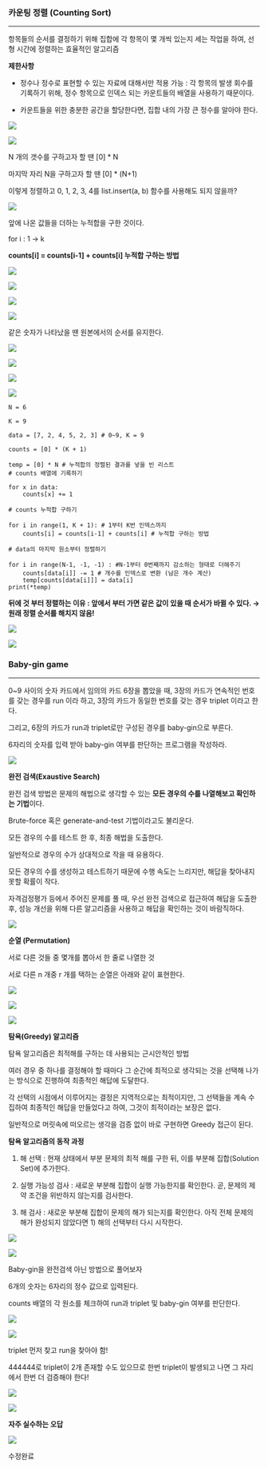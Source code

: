 ### **카운팅 정렬 (Counting Sort)**
---

항목들의 순서를 결정하기 위해 집합에 각 항목이 몇 개씩 있는지 세는 작업을 하여, 선형 시간에 정렬하는 효율적인 알고리즘

**제한사항**

- 정수나 정수로 표현할 수 있는 자료에 대해서만 적용 가능 : 각 항목의 발생 회수를 기록하기 위해, 정수 항목으로 인덱스 되는 카운트들의 배열을 사용하기 때문이다.

- 카운트들을 위한 충분한 공간을 할당한다면, 집합 내의 가장 큰 정수를 알아야 한다.

![](https://velog.velcdn.com/images/lurelight/post/2ded8651-718d-4fc7-a3b4-25ee9d3855fa/image.png)

![](https://velog.velcdn.com/images/lurelight/post/a2c8c65c-8ecd-4d1e-b659-43c4a20e0d50/image.png)

N 개의 갯수를 구하고자 할 땐 [0] * N

마지막 자리 N을 구하고자 할 땐 [0] * (N+1)

이렇게 정렬하고 0, 1, 2, 3, 4를 list.insert(a, b) 함수를 사용해도 되지 않을까?

![](https://velog.velcdn.com/images/lurelight/post/f18bd8a1-55c3-4729-bb79-7fbd89ce645c/image.png)

앞에 나온 값들을 더하는 누적합을 구한 것이다.

for i : 1 → k

**counts[i] = counts[i-1] + counts[i] 누적합 구하는 방법**

![](https://velog.velcdn.com/images/lurelight/post/5b2120f7-fe86-4d3a-a6ec-2e52b72561f9/image.png)

![](https://velog.velcdn.com/images/lurelight/post/03a864fd-b45d-473e-b4aa-2377fb7b8ccf/image.png)

![](https://velog.velcdn.com/images/lurelight/post/a640fedc-7182-4c32-b720-3dff7326d401/image.png)

![](https://velog.velcdn.com/images/lurelight/post/b54b2a6f-b59f-4eec-984f-0d88a89fad14/image.png)

같은 숫자가 나타났을 땐 원본에서의 순서를 유지한다.

![](https://velog.velcdn.com/images/lurelight/post/34e91ffa-5ffb-48ee-a141-46ff52f3b8ab/image.png)

![](https://velog.velcdn.com/images/lurelight/post/a75d308f-0ca5-476b-b159-6105755a64d2/image.png)

![](https://velog.velcdn.com/images/lurelight/post/8ee73249-352d-4255-a914-2dfba71633c4/image.png)

![](https://velog.velcdn.com/images/lurelight/post/86507f84-6294-4062-b4f6-cba81a393366/image.png)

```
N = 6

K = 9

data = [7, 2, 4, 5, 2, 3] # 0~9, K = 9

counts = [0] * (K + 1)
 
temp = [0] * N # 누적합의 정렬된 결과를 넣을 빈 리스트
# counts 배열에 기록하기

for x in data:
    counts[x] += 1

# counts 누적합 구하기
    
for i in range(1, K + 1): # 1부터 K번 인덱스까지
    counts[i] = counts[i-1] + counts[i] # 누적합 구하는 방법

# data의 마지막 원소부터 정렬하기

for i in range(N-1, -1, -1) : #N-1부터 0번째까지 감소하는 형태로 더해주기
    counts[data[i]] -= 1 # 개수를 인덱스로 변환 (남은 개수 계산)
    temp[counts[data[i]]] = data[i]
print(*temp)

```

**뒤에 것 부터 정렬하는 이유 : 앞에서 부터 가면 같은 값이 있을 때 순서가 바뀔 수 있다. → 원래 정렬 순서를 해치지 않음!**

![](https://velog.velcdn.com/images/lurelight/post/9a1139f8-d330-4979-8f6c-1729385c65ed/image.png)

![](https://velog.velcdn.com/images/lurelight/post/89b963dd-58f6-46ef-8b13-ba773a9daf53/image.png)

### **Baby-gin game**
---

0~9 사이의 숫자 카드에서 임의의 카드 6장을 뽑았을 때, 3장의 카드가 연속적인 번호를 갖는 경우를 run 이라 하고, 3장의 카드가 동일한 번호를 갖는 경우 triplet 이라고 한다.

그리고, 6장의 카드가 run과 triplet로만 구성된 경우를 baby-gin으로 부른다.

6자리의 숫자를 입력 받아 baby-gin 여부를 판단하는 프로그램을 작성하라.

![](https://velog.velcdn.com/images/lurelight/post/031cf3ce-f793-4d3c-a413-9ab92a1718a1/image.png)

**완전 검색(Exaustive Search)**

완전 검색 방법은 문제의 해법으로 생각할 수 있는 **모든 경우의 수를 나열해보고 확인하는 기법**이다.

Brute-force 혹은 generate-and-test 기법이라고도 불리운다.

모든 경우의 수를 테스트 한 후, 최종 해법을 도출한다.

일반적으로 경우의 수가 상대적으로 작을 때 유용하다.

모든 경우의 수를 생성하고 테스트하기 때문에 수행 속도는 느리지만, 해답을 찾아내지 못할 확률이 작다.

자격검정평가 등에서 주어진 문제를 풀 때, 우선 완전 검색으로 접근하여 해답을 도출한 후, 성능 개선을 위해 다른 알고리즘을 사용하고 해답을 확인하는 것이 바람직하다.

![](https://velog.velcdn.com/images/lurelight/post/96bf21f4-04a8-4d74-9d77-aad897e03241/image.png)

**순열 (Permutation)**

서로 다른 것들 중 몇개를 뽑아서 한 줄로 나열한 것

서로 다른 n 개중 r 개를 택하는 순열은 아래와 같이 표현한다.

![](https://velog.velcdn.com/images/lurelight/post/3e2aed05-23cc-41e4-a58e-d437e0c1638e/image.png)

![](https://velog.velcdn.com/images/lurelight/post/392a3d80-609d-4d3b-8f67-92269d1a0b1c/image.png)

![](https://velog.velcdn.com/images/lurelight/post/d051bf4f-a4d3-4236-bd5e-b1d1a5846999/image.png)

**탐욕(Greedy) 알고리즘**

탐욕 알고리즘은 최적해를 구하는 데 사용되는 근시안적인 방법

여러 경우 중 하나를 결정해야 할 때마다 그 순간에 최적으로 생각되는 것을 선택해 나가는 방식으로 진행하여 최종적인 해답에 도달한다.

각 선택의 시점에서 이루어지는 결정은 지역적으로는 최적이지만, 그 선택들을 계속 수집하여 최종적인 해답을 만들었다고 하여, 그것이 최적이라는 보장은 없다.

일반적으로 머릿속에 떠오르는 생각을 검증 없이 바로 구현하면 Greedy 접근이 된다.

**탐욕 알고리즘의 동작 과정**

1) 해 선택 : 현재 상태에서 부분 문제의 최적 해를 구한 뒤, 이를 부분해 집합(Solution Set)에 추가한다.

2) 실행 가능성 검사 : 새로운 부분해 집합이 실행 가능한지를 확인한다. 곧, 문제의 제약 조건을 위반하지 않는지를 검사한다.

3) 해 검사 : 새로운 부분해 집합이 문제의 해가 되는지를 확인한다. 아직 전체 문제의 해가 완성되지 않았다면 1) 해의 선택부터 다시 시작한다.

![](https://velog.velcdn.com/images/lurelight/post/dedf0ea4-82aa-40b7-b588-63949715e8b3/image.png)

![](https://velog.velcdn.com/images/lurelight/post/9b47cd7e-84f0-4de2-a0ac-d15d1ca33709/image.png)

Baby-gin을 완전검색 아닌 방법으로 풀어보자

6개의 숫자는 6자리의 정수 값으로 입력된다.

counts 배열의 각 원소를 체크하여 run과 triplet 및 baby-gin 여부를 판단한다.

![](https://velog.velcdn.com/images/lurelight/post/0c86c715-640c-465a-9112-771c45f96468/image.png)

![](https://velog.velcdn.com/images/lurelight/post/e4d8cfe0-63ee-47be-aa6b-b5fb112fc775/image.png)

triplet 먼저 찾고 run을 찾아야 함!

444444로 triplet이 2개 존재할 수도 있으므로 한번 triplet이 발생되고 나면 그 자리에서 한번 더 검증해야 한다!

![](https://velog.velcdn.com/images/lurelight/post/675c626b-b43f-45f9-82ce-d96bf87ba8c3/image.png)

![](https://velog.velcdn.com/images/lurelight/post/bf27dbf4-e9b7-4689-a535-0a2bea4dab5b/image.png)

**자주 실수하는 오답**

![](https://velog.velcdn.com/images/lurelight/post/b3bd9cc2-6cfe-497e-87bd-c67c6f55f6e4/image.png)


수정완료
